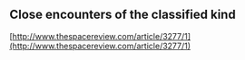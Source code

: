 ## Close encounters of the classified kind
  
  [http://www.thespacereview.com/article/3277/1](http://www.thespacereview.com/article/3277/1)
